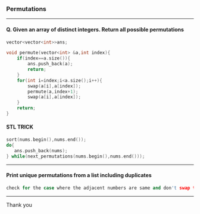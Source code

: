 ### Permutations

---

#### Q. Given an array of distinct integers. Return all possible permutations

```cpp
vector<vector<int>>ans;

void permute(vector<int> &a,int index){
    if(index==a.size()){
        ans.push_back(a);
        return;
    }
    for(int i=index;i<a.size();i++){
        swap(a[i],a[index]);
        permute(a,index+1);
        swap(a[i],a[index]);
    }
    return;
}
```

#### STL TRICK

```cpp
sort(nums.begin(),nums.end());
do{
   ans.push_back(nums);
} while(next_permutations(nums.begin(),nums.end()));
```

---

#### Print unique permutations from a list including duplicates

```cpp
check for the case where the adjacent numbers are same and don't swap them i.e continue;
```

---
Thank you

